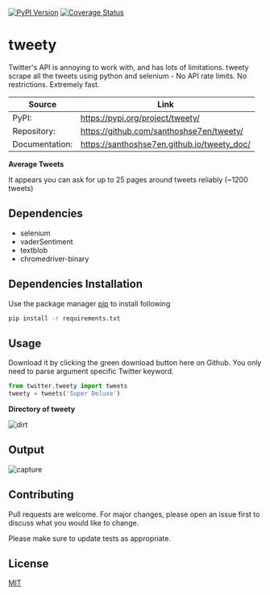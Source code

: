 [![PyPI Version](https://img.shields.io/pypi/v/tweety.svg)](https://pypi.org/project/tweety)
[![Coverage Status](https://coveralls.io/repos/github/santhoshse7en/tweety/badge.svg?branch=master)](https://coveralls.io/github/santhoshse7en/tweety?branch=master)

# tweety

Twitter's API is annoying to work with, and has lots of limitations. tweety scrape all the tweets using python and selenium - No API rate limits. No restrictions. Extremely fast.

| Source         | Link                                         | 
| ---            |  ---                                         |
| PyPI:          | https://pypi.org/project/tweety/             |
| Repository:    | https://github.com/santhoshse7en/tweety/     | 
| Documentation: | https://santhoshse7en.github.io/tweety_doc/  |

**Average Tweets**

It appears you can ask for up to 25 pages around tweets reliably (~1200 tweets)

## Dependencies

* selenium
* vaderSentiment
* textblob
* chromedriver-binary

## Dependencies Installation

Use the package manager [pip](https://pip.pypa.io/en/stable/) to install following
```bash
pip install -r requirements.txt
```

## Usage

Download it by clicking the green download button here on Github. You only need to parse argument specific Twitter keyword.
```python
from twitter.tweety import tweets
tweety = tweets('Super Deluxe')
```

**Directory of tweety**

![dirt](https://user-images.githubusercontent.com/47944792/58116804-d3727b80-7c1a-11e9-9e2e-a675d98b8682.PNG)

## Output

![capture](https://user-images.githubusercontent.com/47944792/53886316-c3002b00-4045-11e9-8a56-10ef06275951.PNG)

## Contributing

Pull requests are welcome. For major changes, please open an issue first to discuss what you would like to change.

Please make sure to update tests as appropriate.

## License
[MIT](https://choosealicense.com/licenses/mit/)
